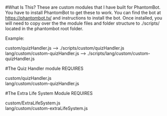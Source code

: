 #What Is This?
These are custom modules that I have built for PhantomBot.  You have to install PhantomBot to get these to work.  You can find the bot at https://phantombot.tv/ and instructions to install the bot.  Once installed, you will need to copy over the the module files and folder structure to ./scripts/ located in the phantombot root folder.  

Example: <br/>

custom/quizHandler.js --> ./scripts/custom/quizHandler.js <br/>
lang/custom/custom-quizHandler.js --> ./scripts/lang/custom/custom-quizHandler.js

#The Quiz Handler module
REQUIRES <br/>

custom/quizHandler.js <br/>
lang/custom/custom-quizHandler.js <br/>

#The Extra Life System Module
REQUIRES <br/>

custom/ExtraLifeSystem.js <br/>
lang/custom/custom-extraLifeSystem.js <br/>
